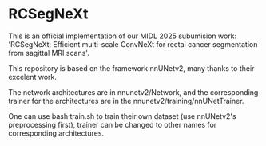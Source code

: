 # RCSegNeXt
This is an official implementation of our MIDL 2025 subumision work: 'RCSegNeXt: Efficient multi-scale ConvNeXt for rectal cancer segmentation from sagittal MRI scans'.

This repository is based on the framework nnUNetv2, many thanks to their excelent work.

The network architectures are in nnunetv2/Network, and the corresponding trainer for the architectures are in the nnunetv2/training/nnUNetTrainer.

One can use bash train.sh to train their own dataset (use nnUNetv2's preprocessing first), trainer can be changed to other names for corresponding architectures.
